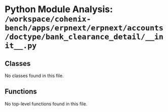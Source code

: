 # Python Module Analysis: `/workspace/cohenix-bench/apps/erpnext/erpnext/accounts/doctype/bank_clearance_detail/__init__.py`

## Classes

No classes found in this file.


## Functions

No top-level functions found in this file.
